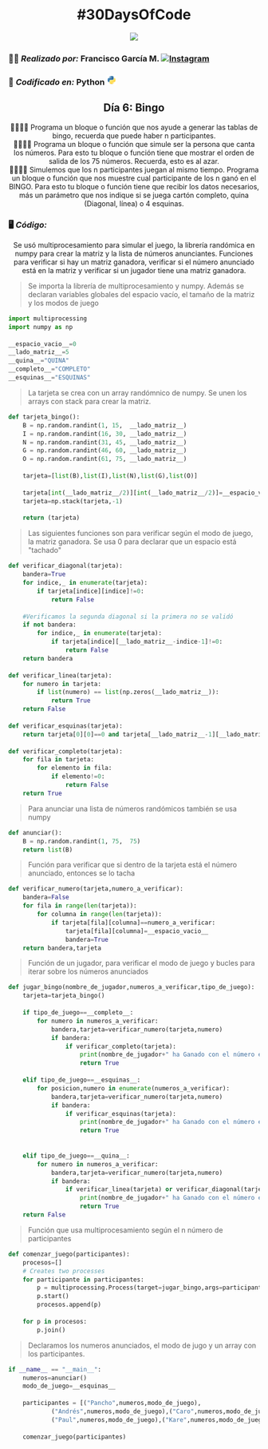 
<h1 align="center">#30DaysOfCode</h1>

<p align="center"><img src="https://media.giphy.com/media/WUlplcMpOCEmTGBtBW/giphy.gif" width="100"></p>

### 👷‍♂️ *Realizado por:* Francisco García M.  <a href="https://www.instagram.com/edenigma/" target="_blank"><img src="https://upload.wikimedia.org/wikipedia/commons/thumb/e/e7/Instagram_logo_2016.svg/768px-Instagram_logo_2016.svg.png" title="Instagram" alt="Instagram" width="20" height="20"/></a>&nbsp;

### 🎲 *Codificado en:* Python <img src="https://github.com/devicons/devicon/blob/master/icons/python/python-original.svg" title="Python" alt="Python" width="20" height="20"/>&nbsp;


<h2 align="center">Día 6: Bingo</h2>
<p align="center" >🧑‍💻👩‍💻 Programa un bloque o función que nos ayude a generar las tablas de bingo, recuerda que puede haber n participantes.<br>
🧑‍💻👩‍💻 Programa un bloque o función que simule ser la persona que canta los números. Para esto tu bloque o función tiene que mostrar el orden de salida de los 75 números. Recuerda, esto es al azar.<br>
🧑‍💻👩‍💻 Simulemos que los n participantes juegan al mismo tiempo. Programa un bloque o función que nos muestre cual participante de los n ganó en el BINGO. Para esto tu bloque o función tiene que recibir los datos necesarios, más un parámetro que nos indique si se juega cartón completo, quina (Diagonal, línea) o 4 esquinas.
</p>

### 🖥️ *Código:*

<p align="center">Se usó multiprocesamiento para simular el juego, la librería randómica en numpy para crear la matriz y la lista de números anunciantes. Funciones para verificar si hay un matriz ganadora, verificar si el número anunciado está en la matriz y verificar si un jugador tiene una matriz ganadora.
</p>

>Se importa la librería de multiprocesamiento y numpy. 
>Además se declaran variables globales del espacio vacío, el tamaño de la matriz y los modos de juego

``` py
import multiprocessing
import numpy as np

__espacio_vacio__=0
__lado_matriz__=5
__quina__="QUINA"
__completo__="COMPLETO"
__esquinas__="ESQUINAS"

```
>La tarjeta se crea con un array randómnico de numpy. Se unen los arrays con stack para crear la matriz.

``` py
def tarjeta_bingo():
    B = np.random.randint(1, 15,  __lado_matriz__)
    I = np.random.randint(16, 30, __lado_matriz__)
    N = np.random.randint(31, 45, __lado_matriz__)
    G = np.random.randint(46, 60, __lado_matriz__)
    O = np.random.randint(61, 75, __lado_matriz__)

    tarjeta=[list(B),list(I),list(N),list(G),list(O)]
    
    tarjeta[int(__lado_matriz__/2)][int(__lado_matriz__/2)]=__espacio_vacio__
    tarjeta=np.stack(tarjeta,-1)

    return (tarjeta)
```
>Las siguientes funciones son para verificar según el modo de juego, la matriz ganadora.
>Se usa 0 para declarar que un espacio está "tachado"

``` py
def verificar_diagonal(tarjeta):
    bandera=True
    for indice,_ in enumerate(tarjeta):
        if tarjeta[indice][indice]!=0:
            return False

    #Verificamos la segunda diagonal si la primera no se validó
    if not bandera:
        for indice,_ in enumerate(tarjeta):
            if tarjeta[indice][__lado_matriz__-indice-1]!=0:
                return False
    return bandera

def verificar_linea(tarjeta):
    for numero in tarjeta:
        if list(numero) == list(np.zeros(__lado_matriz__)):
            return True
    return False

def verificar_esquinas(tarjeta):
    return tarjeta[0][0]==0 and tarjeta[__lado_matriz__-1][__lado_matriz__-1]==0 and tarjeta[__lado_matriz__-1][0]==0 and tarjeta[0][__lado_matriz__-1]==0

def verificar_completo(tarjeta):
    for fila in tarjeta:
        for elemento in fila:
            if elemento!=0:
                return False
    return True
```

>Para anunciar una lista de números randómicos también se usa numpy

``` py
def anunciar():
    B = np.random.randint(1, 75,  75)
    return list(B)
```

>Función para verificar que si dentro de la tarjeta está el número anunciado, entonces se lo tacha

``` py
def verificar_numero(tarjeta,numero_a_verificar):
    bandera=False
    for fila in range(len(tarjeta)):
        for columna in range(len(tarjeta)):
            if tarjeta[fila][columna]==numero_a_verificar:
                tarjeta[fila][columna]=__espacio_vacio__
                bandera=True
    return bandera,tarjeta
```

>Función de un jugador, para verificar el modo de juego y bucles para iterar sobre los números anunciados

``` py
def jugar_bingo(nombre_de_jugador,numeros_a_verificar,tipo_de_juego):
    tarjeta=tarjeta_bingo()

    if tipo_de_juego==__completo__:
        for numero in numeros_a_verificar:
            bandera,tarjeta=verificar_numero(tarjeta,numero)
            if bandera:
                if verificar_completo(tarjeta):
                    print(nombre_de_jugador+" ha Ganado con el número en la posición "+str(posicion))
                    return True

    elif tipo_de_juego==__esquinas__:
        for posicion,numero in enumerate(numeros_a_verificar):
            bandera,tarjeta=verificar_numero(tarjeta,numero)
            if bandera:
                if verificar_esquinas(tarjeta):
                    print(nombre_de_jugador+" ha Ganado con el número en la posición "+str(posicion))
                    return True


    elif tipo_de_juego==__quina__:
        for numero in numeros_a_verificar:
            bandera,tarjeta=verificar_numero(tarjeta,numero)
            if bandera:
                if verificar_linea(tarjeta) or verificar_diagonal(tarjeta):
                    print(nombre_de_jugador+" ha Ganado con el número en la posición "+str(posicion))
                    return True
    return False

```

>Función que usa multiprocesamiento según el n número de participantes

``` py
def comenzar_juego(participantes):
    procesos=[]
    # Creates two processes
    for participante in participantes:
        p = multiprocessing.Process(target=jugar_bingo,args=participante)
        p.start()
        procesos.append(p)
 
    for p in procesos:
        p.join()
```

>Declaramos los numeros anunciados, el modo de jugo y un array con los participantes.

``` py
if __name__ == "__main__":
    numeros=anunciar()
    modo_de_juego=__esquinas__

    participantes = [("Pancho",numeros,modo_de_juego),
            ("Andrés",numeros,modo_de_juego),("Caro",numeros,modo_de_juego),
            ("Paul",numeros,modo_de_juego),("Kare",numeros,modo_de_juego)]

    comenzar_juego(participantes)

```